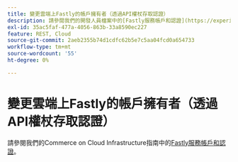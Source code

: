 ```yaml
---
title: 變更雲端上Fastly的帳戶擁有者（透過API權杖存取認證）
description: 請參閱我們的開發人員檔案中的[Fastly服務帳戶和認證](https://experienceleague.adobe.com/en/docs/commerce-cloud-service/user-guide/cdn/fastly#fastly-service-account-and-credentials)。
exl-id: 35ac5faf-477a-4056-863b-33a8590ec227
feature: REST, Cloud
source-git-commit: 2aeb2355b74d1cdfc62b5e7c5aa04fcd0a654733
workflow-type: tm+mt
source-wordcount: '55'
ht-degree: 0%

---
```


# 變更雲端上Fastly的帳戶擁有者（透過API權杖存取認證）

請參閱我們的Commerce on Cloud Infrastructure指南中的[Fastly服務帳戶和認證](https://experienceleague.adobe.com/docs/commerce-cloud-service/user-guide/cdn/setup-fastly/fastly-configuration.html?lang=en#test-fastly-credentials)。

